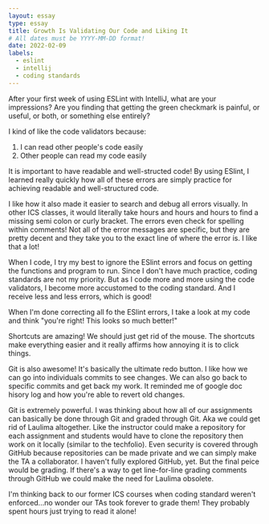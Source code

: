```yaml
---
layout: essay
type: essay
title: Growth Is Validating Our Code and Liking It
# All dates must be YYYY-MM-DD format!
date: 2022-02-09
labels:
  - eslint
  - intellij
  - coding standards
---
```

After your first week of using ESLint with IntelliJ, what are your impressions? 
Are you finding that getting the green checkmark is painful, or useful, or both, or something else entirely?


I kind of like the code validators because:
1. I can read other people's code easily
2. Other people can read my code easily

It is important to have readable and well-structed code! 
By using ESlint, I learned really quickly how all of these errors are simply practice for achieving readable and well-structured code.

I like how it also made it easier to search and debug all errors visually.
In other ICS classes, it would literally take hours and hours and hours to find a missing semi colon or curly bracket. The errors even check for spelling within comments!
Not all of the error messages are specific, but they are pretty decent and they take you to the exact line of where the error is. I like that a lot!

When I code, I try my best to ignore the ESlint errors and focus on getting the functions and program to run.
Since I don't have much practice, coding standards are not my priority. But as I code more and more using the code validators, I become more accustomed to the coding standard. And I receive less and less errors, which is good!

When I'm done correcting all fo the ESlint errors, I take a look at my code and think "you're right! This looks so much better!"

Shortcuts are amazing! We should just get rid of the mouse. The shortcuts make everything easier and it really affirms how annoying it is to click things.

Git is also awesome! It's basically the ultimate redo button. I like how we can go into individuals commits to see changes. We can also go back to specific commits and get back my work. It reminded me of google doc hisory log and how you're able to revert old changes.

Git is extremely powerful. I was thinking about how all of our assignments can basically be done through Git and graded through Git. Aka we could get rid of Laulima altogether.
Like the instructor could make a repository for each assignment and students would have to clone the repository then work on it locally (similar to the techfolio). Even security is covered through GitHub because repositories can be made private and we can simply make the TA a collaborator. I haven't fully explored GitHub, yet. But the final peice would be grading. If there's a way to get line-for-line grading comments through GitHub we could make the need for Laulima obsolete.

I'm thinking back to our former ICS courses when coding standard weren't enforced...no wonder our TAs took forever to grade them! They probably spent hours just trying to read it alone!
